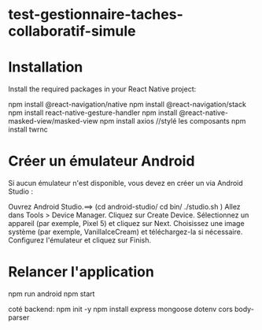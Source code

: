 # test-gestionnaire-taches-collaboratif-simule


# Installation
Install the required packages in your React Native project:

npm install @react-navigation/native
npm install @react-navigation/stack
npm install react-native-gesture-handler
npm install @react-native-masked-view/masked-view
npm install axios
//stylé les composants 
npm install twrnc

# Créer un émulateur Android
Si aucun émulateur n'est disponible, vous devez en créer un via Android Studio :

Ouvrez Android Studio.==> 
(cd android-studio/
cd bin/
 ./studio.sh )
Allez dans Tools > Device Manager.
Cliquez sur Create Device.
Sélectionnez un appareil (par exemple, Pixel 5) et cliquez sur Next.
Choisissez une image système (par exemple, VanillaIceCream) et téléchargez-la si nécessaire.
Configurez l'émulateur et cliquez sur Finish.

# Relancer l'application
npm run android
npm start 

coté backend:
npm init -y
npm install express mongoose dotenv cors body-parser